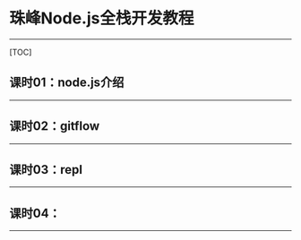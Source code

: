 # 珠峰Node.js全栈开发教程

---

[TOC]

## 课时01：node.js介绍


----------

## 课时02：gitflow


----------


## 课时03：repl


----------


## 课时04：


----------


